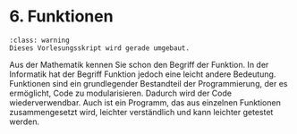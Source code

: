 # 6. Funktionen

```{admonition} Hinweise zur Vorlesung Objektorientierte Programmierung im WiSe 2025/26
:class: warning
Dieses Vorlesungsskript wird gerade umgebaut.
```

Aus der Mathematik kennen Sie schon den Begriff der Funktion. In der Informatik
hat der Begriff Funktion jedoch eine leicht andere Bedeutung. Funktionen sind
ein grundlegender Bestandteil der Programmierung, der es ermöglicht, Code zu
modularisieren. Dadurch wird der Code wiederverwendbar. Auch ist ein Programm,
das aus einzelnen Funktionen zusammengesetzt wird, leichter verständlich und
kann leichter getestet werden.
